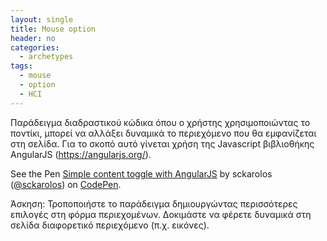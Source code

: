 ```yaml
---
layout: single
title: Mouse option
header: no
categories:
  - archetypes
tags:
  - mouse
  - option
  - HCI
---
```


Παράδειγμα διαδραστικού κώδικα όπου ο χρήστης χρησιμοποιώντας το ποντίκι, μπορεί να αλλάξει δυναμικά το περιεχόμενο που θα εμφανίζεται στη σελίδα. Για το σκοπό αυτό γίνεται χρήση της Javascript βιβλιοθήκης  AngularJS (https://angularjs.org/).

<p data-height="350" data-theme-id="17517" data-slug-hash="zvYzPg" data-default-tab="result" data-user="sckarolos" class='codepen'>See the Pen <a href='https://codepen.io/sckarolos/pen/zvYzPg/'>Simple content toggle with AngularJS</a> by sckarolos (<a href='https://codepen.io/sckarolos'>@sckarolos</a>) on <a href='https://codepen.io'>CodePen</a>.</p>
<script async src="//assets.codepen.io/assets/embed/ei.js"></script>

Άσκηση: Τροποποιήστε το παράδειγμα δημιουργώντας περισσότερες επιλογές στη φόρμα περιεχομένων. Δοκιμάστε να φέρετε δυναμικά στη σελίδα διαφορετικό περιεχόμενο (π.χ. εικόνες).
